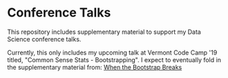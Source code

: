# Conference Talks

This repository includes supplementary material 
to support my Data Science conference talks.

Currently, this only includes my upcoming talk at Vermont Code Camp '19
titled, "Common Sense Stats - Bootstrapping".
I expect to eventually fold in the supplementary material from:
[When the Bootstrap Breaks](https://github.com/harterrt/when_the_bootstrap_breaks)
